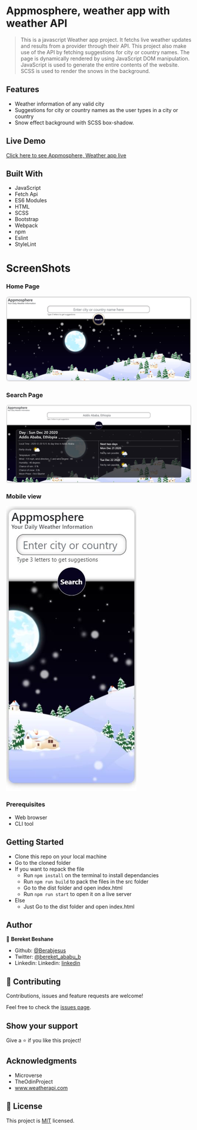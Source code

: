 # Appmosphere, weather app with weather API

> This is a javascript Weather app project. It fetchs live weather updates and results from a provider through their API. This project also make use of the API by fetching suggestions for city or country names. The page is dynamically rendered by using JavaScript DOM manipulation. JavaScript is used to generate the entire contents of the website. SCSS is used to render the snows in the background.

## Features

- Weather information of any valid city
- Suggestions for city or country names as the user types in a city or country
- Snow effect background with SCSS box-shadow.

## Live Demo

[Click here to see Appmosphere, Weather app live](https://raw.githack.com/Berabjesus/Weather-App-with-weatherAPI.com/working-branch/dist/index.html)


## Built With

- JavaScript
- Fetch Api
- ES6 Modules
- HTML
- SCSS
- Bootstrap
- Webpack
- npm
- Eslint
- StyleLint

# ScreenShots
### Home Page
<img src="./public/s1.JPG" width="auto" height="auto" />

### Search Page
<img src="./public/s2.JPG" width="auto" height="auto" />

### Mobile view
<img src="./public/s3.JPG" width="auto" height="auto" />

### Prerequisites
- Web browser
- CLI tool

## Getting Started
- Clone this repo on your local machine
- Go to the cloned folder
- If you want to repack the file
  - Run `npm install` on the terminal to install dependancies
  - Run `npm run build` to pack the files in the src folder
  - Go to the dist folder and open index.html
  - Run `npm run start` to open it on a live server
- Else
  - Just Go to the dist folder and open index.html

## Author

👤 **Bereket Beshane**

- Github: [@Berabjesus](https://github.com/Berabjesus)
- Twitter: [@bereket_ababu_b](https://twitter.com/bereket_ababu_b)
- Linkedin: Linkedin: [linkedin](https://www.linkedin.com/in/bereket-beshane-a1b75a1a9/) 

## 🤝 Contributing

Contributions, issues and feature requests are welcome!

Feel free to check the [issues page](https://github.com/Berabjesus/Weather-App-with-weatherAPI.com/issues).

## Show your support

Give a ⭐️ if you like this project!

## Acknowledgments
- Microverse
- TheOdinProject
- www.weatherapi.com

## 📝 License

This project is [MIT](lic.url) licensed.
